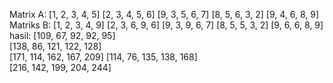Matrix A: 
[1, 2, 3, 4, 5]
[2, 3, 4, 5, 6]
[9, 3, 5, 6, 7]
[8, 5, 6, 3, 2]
[9, 4, 6, 8, 9]
Matriks B:
[1, 2, 3, 4, 9]
[2, 3, 6, 9, 6]
[9, 3, 9, 6, 7]
[8, 5, 5, 3, 2]
[9, 6, 6, 8, 9]
hasil:
[109, 67, 92, 92, 95]     
[138, 86, 121, 122, 128]  
[171, 114, 162, 167, 209] 
[114, 76, 135, 138, 168]  
[216, 142, 199, 204, 244]
